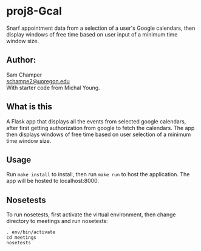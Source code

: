 # proj8-Gcal
Snarf appointment data from a selection of a user's Google calendars, then display windows of free time based on user input of a minimum time window size.  

## Author:
Sam Champer  
schampe2@uoregon.edu  
With starter code from Michal Young.  


## What is this

A  Flask app that displays all the events from selected google calendars, after first getting authorization from google to fetch the calendars. The app then displays windows of free time based on user selection of a minimum time window size.  

## Usage

Run ```make install``` to install, then run ```make run``` to host the application. The app will be hosted to localhost:8000.  

## Nosetests

To run nosetests, first activate the virtual environment, then change directory to meetings and run nosetests:

```
. env/bin/activate
cd meetings
nosetests
```
